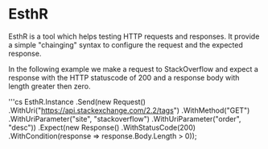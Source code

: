 EsthR
=====

EsthR is a tool which helps testing HTTP requests and responses. It provide a simple "chainging" syntax
to configure the request and the expected response.

In the following example we make a request to StackOverflow and expect a response with the HTTP statuscode
of 200 and a response body with length greater then zero.

'''cs
EsthR.Instance
.Send(new Request()
    .WithUri("https://api.stackexchange.com/2.2/tags")
    .WithMethod("GET")
    .WithUriParameter("site", "stackoverflow")
    .WithUriParameter("order", "desc"))
.Expect(new Response()
    .WithStatusCode(200)
    .WithCondition(response => response.Body.Length > 0));
